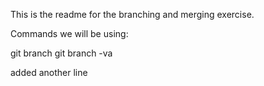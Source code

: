 This is the readme for the branching and merging exercise.

Commands we will be using:

git branch
	git branch -va



added another line